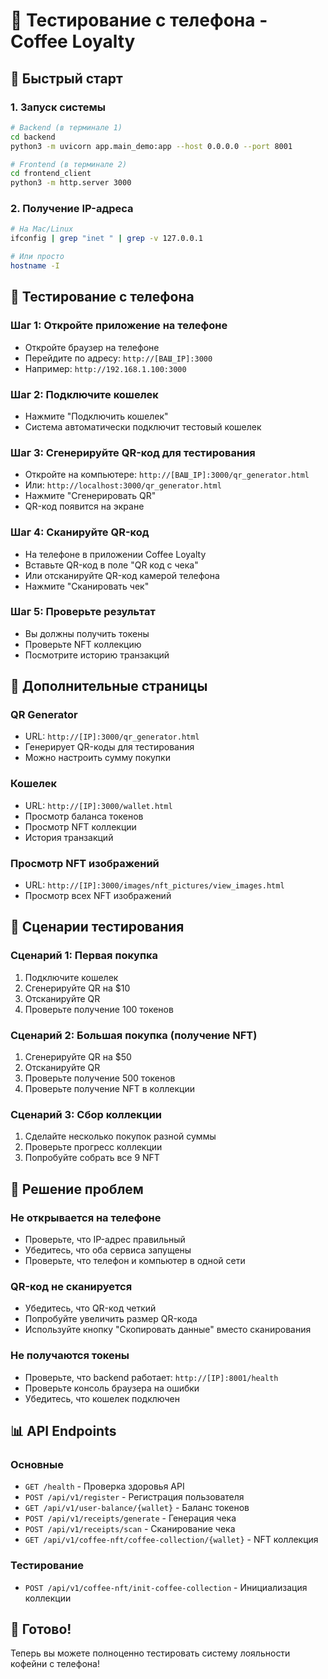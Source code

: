 # 📱 Тестирование с телефона - Coffee Loyalty

## 🚀 Быстрый старт

### 1. Запуск системы
```bash
# Backend (в терминале 1)
cd backend
python3 -m uvicorn app.main_demo:app --host 0.0.0.0 --port 8001

# Frontend (в терминале 2)
cd frontend_client
python3 -m http.server 3000
```

### 2. Получение IP-адреса
```bash
# На Mac/Linux
ifconfig | grep "inet " | grep -v 127.0.0.1

# Или просто
hostname -I
```

## 📱 Тестирование с телефона

### Шаг 1: Откройте приложение на телефоне
- Откройте браузер на телефоне
- Перейдите по адресу: `http://[ВАШ_IP]:3000`
- Например: `http://192.168.1.100:3000`

### Шаг 2: Подключите кошелек
- Нажмите "Подключить кошелек"
- Система автоматически подключит тестовый кошелек

### Шаг 3: Сгенерируйте QR-код для тестирования
- Откройте на компьютере: `http://[ВАШ_IP]:3000/qr_generator.html`
- Или: `http://localhost:3000/qr_generator.html`
- Нажмите "Сгенерировать QR"
- QR-код появится на экране

### Шаг 4: Сканируйте QR-код
- На телефоне в приложении Coffee Loyalty
- Вставьте QR-код в поле "QR код с чека"
- Или отсканируйте QR-код камерой телефона
- Нажмите "Сканировать чек"

### Шаг 5: Проверьте результат
- Вы должны получить токены
- Проверьте NFT коллекцию
- Посмотрите историю транзакций

## 🔧 Дополнительные страницы

### QR Generator
- URL: `http://[IP]:3000/qr_generator.html`
- Генерирует QR-коды для тестирования
- Можно настроить сумму покупки

### Кошелек
- URL: `http://[IP]:3000/wallet.html`
- Просмотр баланса токенов
- Просмотр NFT коллекции
- История транзакций

### Просмотр NFT изображений
- URL: `http://[IP]:3000/images/nft_pictures/view_images.html`
- Просмотр всех NFT изображений

## 🎯 Сценарии тестирования

### Сценарий 1: Первая покупка
1. Подключите кошелек
2. Сгенерируйте QR на $10
3. Отсканируйте QR
4. Проверьте получение 100 токенов

### Сценарий 2: Большая покупка (получение NFT)
1. Сгенерируйте QR на $50
2. Отсканируйте QR
3. Проверьте получение 500 токенов
4. Проверьте получение NFT в коллекции

### Сценарий 3: Сбор коллекции
1. Сделайте несколько покупок разной суммы
2. Проверьте прогресс коллекции
3. Попробуйте собрать все 9 NFT

## 🐛 Решение проблем

### Не открывается на телефоне
- Проверьте, что IP-адрес правильный
- Убедитесь, что оба сервиса запущены
- Проверьте, что телефон и компьютер в одной сети

### QR-код не сканируется
- Убедитесь, что QR-код четкий
- Попробуйте увеличить размер QR-кода
- Используйте кнопку "Скопировать данные" вместо сканирования

### Не получаются токены
- Проверьте, что backend работает: `http://[IP]:8001/health`
- Проверьте консоль браузера на ошибки
- Убедитесь, что кошелек подключен

## 📊 API Endpoints

### Основные
- `GET /health` - Проверка здоровья API
- `POST /api/v1/register` - Регистрация пользователя
- `GET /api/v1/user-balance/{wallet}` - Баланс токенов
- `POST /api/v1/receipts/generate` - Генерация чека
- `POST /api/v1/receipts/scan` - Сканирование чека
- `GET /api/v1/coffee-nft/coffee-collection/{wallet}` - NFT коллекция

### Тестирование
- `POST /api/v1/coffee-nft/init-coffee-collection` - Инициализация коллекции

## 🎉 Готово!

Теперь вы можете полноценно тестировать систему лояльности кофейни с телефона!
